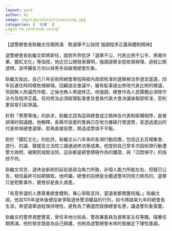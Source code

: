 ```yaml
---
layout: post
author: AI
image: img/Logintocontinueusing.jpg
categories: [ '社會' ]
Login to continue using"
---
```

【退警總會長耿繼文任期將滿　駁選舉不公指控 強調程序正義與體制精神】  

退警總會長耿繼文即將卸任，面對外界批評「選舉不公、代表比例不公平、黑箱作業、醬缸文化」等指控，他近日公開發表聲明，強調選舉全程依章辦理，過程公開透明，並呼籲各方勿以抹黑手段破壞總會形象。  

耿繼文指出，自己八年前依照總會章程與經內政部核准的選舉辦法參選並當選，四年前連任時同樣依規辦理。回顧過去會議中，雖有監事提出修改代表比例的建議，但因無人附議而作罷，之後也無人再提修正。他強調，總會作為人民團體必須恪守法令及程序正義，任何修法必須經理監事會及會員代表大會決議後報部核准，否則更容易引起爭議。  

針對「票票等值」的訴求，耿繼文認為這與總會成立精神及代表制架構相悖，是被誤導的假議題。他解釋，各縣市協會的會員已在地方層級行使選票，並透過選出的代表參與總會選舉，若再直接投票，將造成票值不平衡。  

對於「醬缸文化」的批評，耿繼文以八年來的各項行動回應，包括近五百場集會、遊行、抗議、聲援及立法院三讀通過修法等成果。他提到自己曾多次因街頭行動遭警方詢問、被開罰或跑法院，這些都是總會積極作為的鐵證，與「沉悶保守」的指控不符。  

耿繼文坦言，退休金新制的延宕是政治角力所致，非個人能力所能左右，但既已公告，相信最終可如期領取。他呼籲，總會的招牌是全體退警共同努力擦亮的，選舉只是短暫事件，聲譽卻是長久資產。  

「有意參選的人應尊重總會體制，專心爭取支持，當選者都應獲祝福。」耿繼文說，他自105年退休後便投身爭取退休警消權益的行列，如今將結束九年的總會長生涯，希望選舉過程保持理性，避免為了勝選而毀損總會名譽，讓退警形象蒙塵。  

耿繼文的警界資歷豐富，曾任多地分局長、警政署委員及督察室主任等職。隨著任期將滿，他的發言既是為自己辯護，也盼為退警總會未來的發展定下理性基調。  
